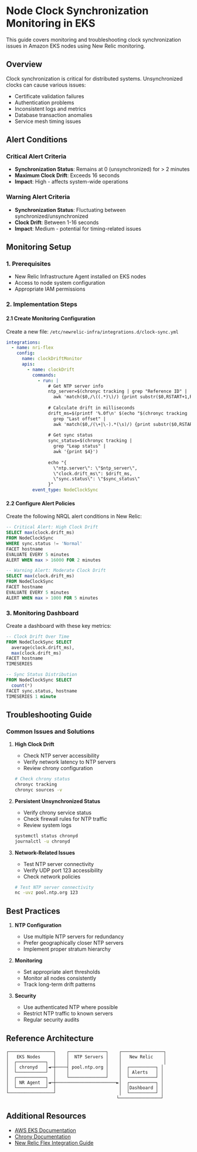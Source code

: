 # Node Clock Synchronization Monitoring in EKS
This guide covers monitoring and troubleshooting clock synchronization issues in Amazon EKS nodes using New Relic monitoring.

## Overview
Clock synchronization is critical for distributed systems. Unsynchronized clocks can cause various issues:
- Certificate validation failures
- Authentication problems
- Inconsistent logs and metrics
- Database transaction anomalies
- Service mesh timing issues

## Alert Conditions

### Critical Alert Criteria
- **Synchronization Status**: Remains at 0 (unsynchronized) for > 2 minutes
- **Maximum Clock Drift**: Exceeds 16 seconds
- **Impact**: High - affects system-wide operations

### Warning Alert Criteria
- **Synchronization Status**: Fluctuating between synchronized/unsynchronized
- **Clock Drift**: Between 1-16 seconds
- **Impact**: Medium - potential for timing-related issues

## Monitoring Setup

### 1. Prerequisites
- New Relic Infrastructure Agent installed on EKS nodes
- Access to node system configuration
- Appropriate IAM permissions

### 2. Implementation Steps

#### 2.1 Create Monitoring Configuration
Create a new file: `/etc/newrelic-infra/integrations.d/clock-sync.yml`

```yaml
integrations:
  - name: nri-flex
    config:
      name: clockDriftMonitor
      apis:
        - name: clockDrift
          commands:
            - run: |
                # Get NTP server info
                ntp_server=$(chronyc tracking | grep "Reference ID" | 
                  awk 'match($0,/\((.*)\)/) {print substr($0,RSTART+1,RLENGTH-2)}')
                
                # Calculate drift in milliseconds
                drift_ms=$(printf '%.0f\n' $(echo "$(chronyc tracking | 
                  grep "Last offset" | 
                  awk 'match($0,/(\+|\-).*(\s)/) {print substr($0,RSTART+1,RLENGTH-2)}')*1000" | bc -l))
                
                # Get sync status
                sync_status=$(chronyc tracking | 
                  grep "Leap status" | 
                  awk '{print $4}')
                
                echo "{
                  \"ntp.server\": \"$ntp_server\",
                  \"clock.drift_ms\": $drift_ms,
                  \"sync.status\": \"$sync_status\"
                }"
          event_type: NodeClockSync
```

#### 2.2 Configure Alert Policies

Create the following NRQL alert conditions in New Relic:

```sql
-- Critical Alert: High Clock Drift
SELECT max(clock.drift_ms) 
FROM NodeClockSync 
WHERE sync.status != 'Normal' 
FACET hostname 
EVALUATE EVERY 5 minutes 
ALERT WHEN max > 16000 FOR 2 minutes

-- Warning Alert: Moderate Clock Drift
SELECT max(clock.drift_ms) 
FROM NodeClockSync 
FACET hostname 
EVALUATE EVERY 5 minutes 
ALERT WHEN max > 1000 FOR 5 minutes
```

### 3. Monitoring Dashboard

Create a dashboard with these key metrics:

```sql
-- Clock Drift Over Time
FROM NodeClockSync SELECT 
  average(clock.drift_ms), 
  max(clock.drift_ms) 
FACET hostname 
TIMESERIES

-- Sync Status Distribution
FROM NodeClockSync SELECT 
  count(*) 
FACET sync.status, hostname 
TIMESERIES 1 minute
```

## Troubleshooting Guide

### Common Issues and Solutions

1. **High Clock Drift**
   - Check NTP server accessibility
   - Verify network latency to NTP servers
   - Review chrony configuration

   ```bash
   # Check chrony status
   chronyc tracking
   chronyc sources -v
   ```

2. **Persistent Unsynchronized Status**
   - Verify chrony service status
   - Check firewall rules for NTP traffic
   - Review system logs

   ```bash
   systemctl status chronyd
   journalctl -u chronyd
   ```

3. **Network-Related Issues**
   - Test NTP server connectivity
   - Verify UDP port 123 accessibility
   - Check network policies

   ```bash
   # Test NTP server connectivity
   nc -uvz pool.ntp.org 123
   ```

## Best Practices

1. **NTP Configuration**
   - Use multiple NTP servers for redundancy
   - Prefer geographically closer NTP servers
   - Implement proper stratum hierarchy

2. **Monitoring**
   - Set appropriate alert thresholds
   - Monitor all nodes consistently
   - Track long-term drift patterns

3. **Security**
   - Use authenticated NTP where possible
   - Restrict NTP traffic to known servers
   - Regular security audits

## Reference Architecture

```plaintext
┌─────────────────┐    ┌──────────────┐    ┌────────────────┐
│   EKS Nodes     │    │  NTP Servers │    │   New Relic    │
│  ┌───────────┐  │    │              │    │                │
│  │ chronyd   │◄─┼────┤ pool.ntp.org │    │  ┌──────────┐ │
│  └───────────┘  │    │              │    │  │ Alerts   │ │
│  ┌───────────┐  │    └──────────────┘    │  └──────────┘ │
│  │ NR Agent  │◄─┼───────────────────────►│  ┌──────────┐ │
│  └───────────┘  │                        │  │Dashboard │ │
└─────────────────┘                        │  └──────────┘ │
                                          └────────────────┘
```

## Additional Resources

- [AWS EKS Documentation](https://docs.aws.amazon.com/eks/latest/userguide/what-is-eks.html)
- [Chrony Documentation](https://chrony.tuxfamily.org/documentation.html)
- [New Relic Flex Integration Guide](https://docs.newrelic.com/docs/infrastructure/host-integrations/host-integrations-list/flex-integration-tool-build-your-own-integration)
